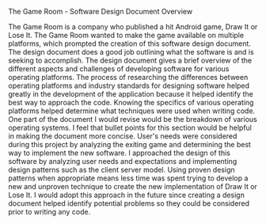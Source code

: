 The Game Room - Software Design Document Overview

The Game Room is a company who published a hit Android game, Draw It or Lose It. The Game Room wanted to make the game available on multiple platforms, which prompted the creation of this software design document. The design document does a good job outlining what the software is and is seeking to accomplish. The design document gives a brief overview of the different aspects and challenges of developing software for various operating platforms. The process of researching the differences between operating platforms and industry standards for designing software helped greatly in the development of the application because it helped identify the best way to approach the code. Knowing the specifics of various operating platforms helped determine what techniques were used when writing code. One part of the document I would revise would be the breakdown of various operating systems. I feel that bullet points for this section would be helpful in making the document more concise. User's needs were considered during this project by analyzing the exiting game and determining the best way to implement the new software. I approached the design of this software by analyzing user needs and expectations and implementing design patterns such as the client server model. Using proven design patterns when appropriate means less time was spent trying to develop a new and unproven technique to create the new implementation of Draw It or Lose It. I would adopt this approach in the future since creating a design document helped identify potential problems so they could be considered prior to writing any code.
